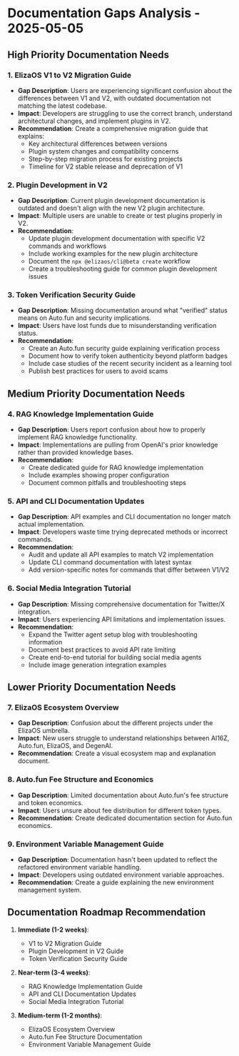 # Documentation Gaps Analysis - 2025-05-05

## High Priority Documentation Needs

### 1. ElizaOS V1 to V2 Migration Guide
- **Gap Description**: Users are experiencing significant confusion about the differences between V1 and V2, with outdated documentation not matching the latest codebase.
- **Impact**: Developers are struggling to use the correct branch, understand architectural changes, and implement plugins in V2.
- **Recommendation**: Create a comprehensive migration guide that explains:
  - Key architectural differences between versions
  - Plugin system changes and compatibility concerns
  - Step-by-step migration process for existing projects
  - Timeline for V2 stable release and deprecation of V1

### 2. Plugin Development in V2
- **Gap Description**: Current plugin development documentation is outdated and doesn't align with the new V2 plugin architecture.
- **Impact**: Multiple users are unable to create or test plugins properly in V2.
- **Recommendation**: 
  - Update plugin development documentation with specific V2 commands and workflows
  - Include working examples for the new plugin architecture
  - Document the `npx @elizaos/cli@beta create` workflow
  - Create a troubleshooting guide for common plugin development issues

### 3. Token Verification Security Guide
- **Gap Description**: Missing documentation around what "verified" status means on Auto.fun and security implications.
- **Impact**: Users have lost funds due to misunderstanding verification status.
- **Recommendation**:
  - Create an Auto.fun security guide explaining verification process
  - Document how to verify token authenticity beyond platform badges
  - Include case studies of the recent security incident as a learning tool
  - Publish best practices for users to avoid scams

## Medium Priority Documentation Needs

### 4. RAG Knowledge Implementation Guide
- **Gap Description**: Users report confusion about how to properly implement RAG knowledge functionality.
- **Impact**: Implementations are pulling from OpenAI's prior knowledge rather than provided knowledge bases.
- **Recommendation**:
  - Create dedicated guide for RAG knowledge implementation
  - Include examples showing proper configuration
  - Document common pitfalls and troubleshooting steps

### 5. API and CLI Documentation Updates
- **Gap Description**: API examples and CLI documentation no longer match actual implementation.
- **Impact**: Developers waste time trying deprecated methods or incorrect commands.
- **Recommendation**:
  - Audit and update all API examples to match V2 implementation
  - Update CLI command documentation with latest syntax
  - Add version-specific notes for commands that differ between V1/V2

### 6. Social Media Integration Tutorial
- **Gap Description**: Missing comprehensive documentation for Twitter/X integration.
- **Impact**: Users experiencing API limitations and implementation issues.
- **Recommendation**:
  - Expand the Twitter agent setup blog with troubleshooting information
  - Document best practices to avoid API rate limiting
  - Create end-to-end tutorial for building social media agents
  - Include image generation integration examples

## Lower Priority Documentation Needs

### 7. ElizaOS Ecosystem Overview
- **Gap Description**: Confusion about the different projects under the ElizaOS umbrella.
- **Impact**: New users struggle to understand relationships between AI16Z, Auto.fun, ElizaOS, and DegenAI.
- **Recommendation**: Create a visual ecosystem map and explanation document.

### 8. Auto.fun Fee Structure and Economics
- **Gap Description**: Limited documentation about Auto.fun's fee structure and token economics.
- **Impact**: Users unsure about fee distribution for different token types.
- **Recommendation**: Create dedicated documentation section for Auto.fun economics.

### 9. Environment Variable Management Guide
- **Gap Description**: Documentation hasn't been updated to reflect the refactored environment variable handling.
- **Impact**: Developers using outdated environment variable approaches.
- **Recommendation**: Create a guide explaining the new environment management system.

## Documentation Roadmap Recommendation

1. **Immediate (1-2 weeks)**:
   - V1 to V2 Migration Guide
   - Plugin Development in V2 Guide
   - Token Verification Security Guide

2. **Near-term (3-4 weeks)**:
   - RAG Knowledge Implementation Guide
   - API and CLI Documentation Updates
   - Social Media Integration Tutorial

3. **Medium-term (1-2 months)**:
   - ElizaOS Ecosystem Overview
   - Auto.fun Fee Structure Documentation
   - Environment Variable Management Guide